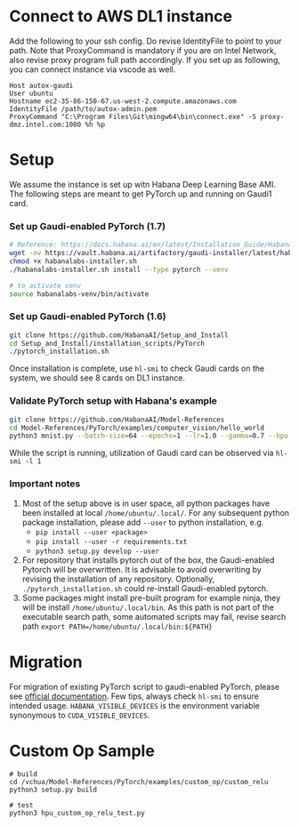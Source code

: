 

# Connect to AWS DL1 instance
Add the following to your ssh config. Do revise IdentityFile to point to your path. Note that ProxyCommand is mandatory if you are on Intel Network, also revise proxy program full path accordingly. If you set up as following, you can connect instance via vscode as well.
```
Host autox-gaudi
User ubuntu
Hostname ec2-35-86-150-67.us-west-2.compute.amazonaws.com
IdentityFile /path/to/autox-admin.pem
ProxyCommand "C:\Program Files\Git\mingw64\bin\connect.exe" -S proxy-dmz.intel.com:1080 %h %p
```

# Setup
We assume the instance is set up witn Habana Deep Learning Base AMI. The following steps are meant to get PyTorch up and running on Gaudi1 card.

### Set up Gaudi-enabled PyTorch (1.7)
```bash
# Reference: https://docs.habana.ai/en/latest/Installation_Guide/Habana_Deep_Learning_AMI.html#setup-python-habana-ami
wget -nv https://vault.habana.ai/artifactory/gaudi-installer/latest/habanalabs-installer.sh
chmod +x habanalabs-installer.sh
./habanalabs-installer.sh install --type pytorch --venv

# to activate venv
source habanalabs-venv/bin/activate
```

### Set up Gaudi-enabled PyTorch (1.6)
```bash
git clone https://github.com/HabanaAI/Setup_and_Install
cd Setup_and_Install/installation_scripts/PyTorch
./pytorch_installation.sh
```
Once installation is complete, use ```hl-smi``` to check Gaudi cards on the system, we should see 8 cards on DL1 instance.

### Validate PyTorch setup with Habana's example
```bash
git clone https://github.com/HabanaAI/Model-References
cd Model-References/PyTorch/examples/computer_vision/hello_world
python3 mnist.py --batch-size=64 --epochs=1 --lr=1.0 --gamma=0.7 --hpu
```
While the script is running, utilization of Gaudi card can be observed via ```hl-smi -l 1```

### Important notes
1. Most of the setup above is in user space, all python packages have been installed at local ```/home/ubuntu/.local/```. For any subsequent python package installation, please add ```--user``` to python installation, e.g.
    * ```pip install --user <package>```
    * ```pip install --user -r requirements.txt```
    * ```python3 setup.py develop --user```
2. For repository that installs pytorch out of the box, the Gaudi-enabled Pytorch will be overwritten. It is advisable to avoid overwriting by revising the installation of any repository. Optionally, ```./pytorch_installation.sh``` could re-install Gaudi-enabled pytorch.
3. Some packages might install pre-built program for example ninja, they will be install ```/home/ubuntu/.local/bin```. As this path is not part of the executable search path, some automated scripts may fail, revise search path ```export PATH=/home/ubuntu/.local/bin:${PATH}``` 

# Migration

For migration of existing PyTorch script to gaudi-enabled PyTorch, please see [official documentation](https://docs.habana.ai/en/latest/PyTorch/Migration_Guide/Porting_Simple_PyTorch_Model_to_Gaudi.html).
Few tips, always check ```hl-smi``` to ensure intended usage. ```HABANA_VISIBLE_DEVICES``` is the environment variable synonymous to ```CUDA_VISIBLE_DEVICES```.


# Custom Op Sample
```
# build
cd /vchua/Model-References/PyTorch/examples/custom_op/custom_relu
python3 setup.py build

# test
python3 hpu_custom_op_relu_test.py
```